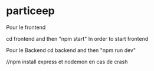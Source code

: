 # particeep

Pour le frontend

cd frontend   and then "npm start"
In order to start frontend



Pour le Backend
cd backend and then  "npm run dev"


//npm install express et nodemon en cas de crash



